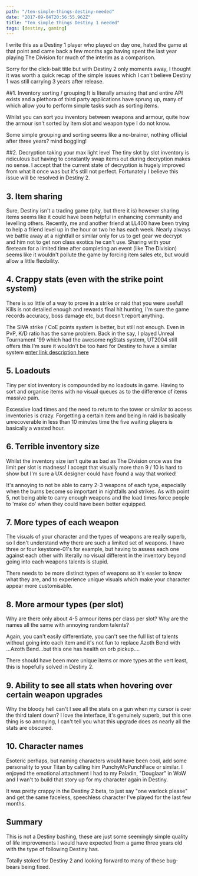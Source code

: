 ```yaml
---
path: "/ten-simple-things-destiny-needed"
date: "2017-09-04T20:56:55.962Z"
title: "Ten simple things Destiny 1 needed"
tags: [destiny, gaming]
---
```


I write this as a Destiny 1 player who played on day one, hated the game at that point and came back a few months ago having spent the last year playing The Division for much of the interim as a comparison.

Sorry for the click-bait title but with Destiny 2 only moments away, I thought it was worth a quick recap of the simple issues which I can't believe Destiny 1 was still carrying 3 years after release.

##1. Inventory sorting / grouping
It is literally amazing that and entire API exists and a plethora of third party applications have sprung up, many of which allow you to perform simple tasks such as sorting items.

Whilst you can sort you inventory between weapons and armour, quite how the armour isn't sorted by item slot and weapon type I do not know.

Some simple grouping and sorting seems like a no-brainer, nothing official after three years? mind boggling!

##2. Decryption taking your max light level
The tiny slot by slot inventory is ridiculous but having to constantly swap items out during decryption makes no sense.
I accept that the current state of decryption is hugely improved from what it once was but it's still not perfect. Fortunately I believe this issue will be resolved in Destiny 2.


## 3. Item sharing
Sure, Destiny isn't a trading game (pity, but there it is) however sharing items seems like it could have been helpful in enhancing community and levelling others.
Recently, me and another friend at LL400 have been trying to help a friend level up in the hour or two he has each week.
Nearly always we battle away at a nightfall or similar only for us to get gear we decrypt and him not to get non class exotics he can't use.
Sharing with your fireteam for a limited time after completing an event (like The Division) seems like it wouldn't pollute the game by forcing item sales etc, but would allow a little flexibility.

## 4. Crappy stats (even with the strike point system)
There is so little of a way to prove in a strike or raid that you were useful!
Kills is not detailed enough and rewards final hit hunting, I'm sure the game records accuracy, boss damage etc, but doesn't report anything.

The SIVA strike / CoE points system is better, but still not enough. Even in PvP, K/D ratio has the same problem.
Back in the say, I played Unreal Tournament '99 which had the awesome ngStats system, UT2004 still offers this I'm sure it wouldn't be too hard for Destiny to have a similar system [enter link description here](http://ut2004stats.epicgames.com/matchstats.php?match=67756011)

## 5. Loadouts
Tiny per slot inventory is compounded by no loadouts in game. Having to sort and organise items with no visual queues as to the difference of items massive pain.

Excessive load times and the need to return to the tower or similar to access inventories is crazy. Forgetting a certain item and being in raid is basically unrecoverable in less than 10 minutes time the five waiting players is basically a wasted hour.

## 6. Terrible inventory size
Whilst the inventory size isn't quite as bad as The Division once was the limit per slot is madness! I accept that visually more than 9 / 10 is hard to show but I'm sure a UX designer could have found a way that worked!

It's annoying to not be able to carry 2-3 weapons of each type, especially when the burns become so important in nightfalls and strikes. As with point 5, not being able to carry enough weapons and the load times force people to 'make do' when they could have been better equipped.

## 7. More types of each weapon
The visuals of your character and the types of weapons are really superb, so I don't understand why there are such a limited set of weapons. I have three or four keystone-01's for example, but having to assess each one against each other with literally no visual different in the inventory beyond going into each weapons talents is stupid.

There needs to be more distinct types of weapons so it's easier to know what they are, and to experience unique visuals which make your character appear more customisable.

## 8. More armour types (per slot)
Why are there only about 4-5 armour items per class per slot? Why are the names all the same with annoying random talents?

Again, you can't easily differentiate, you can't see the full list of talents without going into each item and it's not fun to replace Azoth Bend with ...Azoth Bend...but this one has health on orb pickup....

There should have been more unique items or more types at the vert least, this is hopefully solved in Destiny 2.

## 9. Ability to see all stats when hovering over certain weapon upgrades
Why the bloody hell can't I see all the stats on a gun when my cursor is over the third talent down?
I love the interface, it's genuinely superb, but this one thing is so annoying, I can't tell you what this upgrade does as nearly all the stats are obscured.

## 10. Character names
Esoteric perhaps, but naming characters would have been cool, add some personality to your Titan by calling him PunchyMcPunchFace or similar.
I enjoyed the emotional attachment I had to my Paladin, "Douglaar" in WoW and I wan't to build that story up for my character again in Destiny.

It was pretty crappy in the Destiny 2 beta, to just say "one warlock please" and get the same faceless, speechless character I've played for the last few months.


## Summary
This is not a Destiny bashing, these are just some seemingly simple quality of life improvements I would have expected from a game three years old with the type of following Destiny has.

Totally stoked for Destiny 2 and looking forward to many of these bug-bears being fixed.
